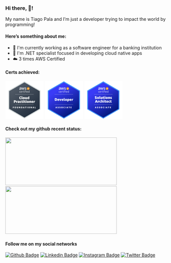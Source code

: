 ### Hi there, 👋!

My name is Tiago Pala and I’m just a developer trying to impact the world by programming!

#### Here’s something about me:

- :bank: I'm currently working as a software engineer for a banking institution
- :blue_book: I'm .NET specialist focused in developing cloud native apps
- :cloud: 3 times AWS Certified

#### Certs achieved:

<div>
    <img width="120px" alt="aws-certified-cloud-practitioner" src="./images/aws-certified-cloud-practitioner.png" />
    <img width="120px" alt="aws-certified-developer-associate" src="./images/aws-certified-developer-associate.png" />
    <img width="120px" alt="aws-certified-solutions-architect-associate" src="./images/aws-certified-solutions-architect-associate.png" />
</div>

#### Check out my github recent status:

<div>
    <a href="https://github.com/tiagopala">
        <img height="150px" width="350" src="https://github-readme-stats.vercel.app/api?username=tiagopala&show_icons=true&theme=tokyonight&include_all_commits=true&count_private=true"/>
    </a>
</div>

<div>
    <a href="https://github.com/tiagopala">
        <img height="150px" width="350" src="https://github-readme-stats.vercel.app/api/top-langs/?username=tiagopala&layout=compact&langs_count=7&theme=tokyonight"/>
    </a>
</div>

#### Follow me on my social networks

[![Github Badge](https://img.shields.io/badge/-Github-000?style=flat-square&logo=Github&logoColor=white&link=https://github.com/tiagopala)](https://github.com/tiagopala)
[![Linkedin Badge](https://img.shields.io/badge/-LinkedIn-blue?style=flat-square&logo=Linkedin&logoColor=white&link=https://www.linkedin.com/in/tiago-pala/)](https://www.linkedin.com/in/tiago-pala/)
[![Instagram Badge](https://img.shields.io/badge/-Instagram-C13584?style=flat-square&labelColor=C13584&logo=instagram&logoColor=white&link=https://https://www.instagram.com/tiagopala/)](https://www.instagram.com/tiagopala/)
[![Twitter Badge](https://img.shields.io/badge/-Twitter-blue?style=flat-square&labelColor=blue&logo=twitter&logoColor=white&link=https://twitter.com/tiagopala98)](https://twitter.com/tiagopala98)